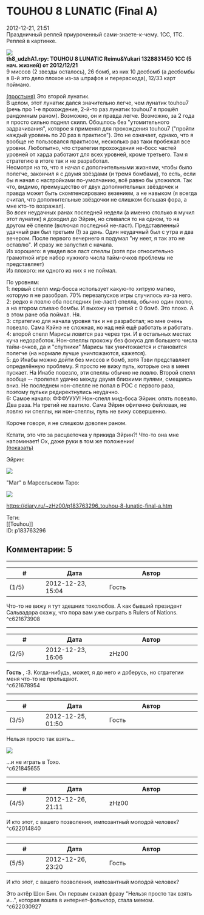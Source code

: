 TOUHOU 8 LUNATIC (Final A)
==========================

  
2012-12-21, 21:51  
 Праздничный реплей приуроченный сами-знаете-к-чему. 1CC, 1TC. Реплей в картинке.   
   
   [![](https://c.radikal.ru/c06/2201/29/de319f6219f9.jpg)](http://www.pixiv.net/member_illust.php?mode=medium&illust_id=31668220)     
  **th8\_udzhA1.rpy: TOUHOU 8 LUNATIC Reimu&Yukari 1328831450 1CC (5 нач. жизней) от 2012/12/21**    
 9 миссов (2 звезды осталось), 26 бомб, из них 10 десбомб (а десбомбы в 8-й это дело плохое из-за штрафов и перерасхода), 12/33 карт поймано.   
   
  [(простыня)](https://zHz00.diary.ru/p183763296.htm?index=2#linkmore183763296m2)    Это второй лунатик.   
 В целом, этот лунатик дался значительно легче, чем лунатик touhou7 (речь про 1-е прохождение, 2-й-то раз лунатик touhou7 я прошёл рандомным раном). Возможно, он и правда легче. Возможно, за 2 года я просто сильно поднял скилл. Обошлось без "утомительного задрачивания", которое я применял для прохождения touhou7 ("пройти каждый уровень по 20 раз в практисе"). Это не означает, однако, что я вообще не пользовался практисом, несколько раз таки пробежал все уровни. Любопытно, что стратегии прохождения не-босс частей уровней от харда работают для всех уровней, кроме третьего. Там я стратегию в итоге так и не разработал.   
 Несмотря на то, что я начал с дополнительными жизнями, чтобы было полегче, закончил я с двумя звёздами (и тремя бомбами), то есть, если бы я начал с настройками по-умолчанию, всё равно бы уложился. Так что, видимо, преимущество от двух дополнительных звёздочек и правда может быть скомпенсировано везением, а не навыком (я всегда считал, что дополнительные звёздочки не слишком большая фора, а мне кто-то возражал).   
 Во  *всех*  неудачных ранах последней недели (а именно столько я мучил этот лунатик) я доходил до Эйрин, но сливался то на одном, то на другом её спелле (включая последний не-ласт). Представленный удачный ран был третьим (!) за день. Один неудачный был с утра и два вечером. После первого вечернего я подумал "ну неет, я так это не оставлю". И сразу же запустил с начала.   
 Из хорошего: я увидел все ласт спеллы (хотя при относительно грамотной игре набор нужного числа тайм-очков проблемы не представляет)   
 Из плохого: ни одного из них я не поймал.   
   
 По уровням:   
 1: первый спелл мид-босса использует какую-то хитрую магию, которую я не разобрал. 70% перезапусков игры случилось из-за него.   
 2: редко я ловлю оба последних (не-ласт) спелла, обычно один ловлю, а на втором сливаю бомбы. И выхожу на третий с 0 бомб. Это плохо. А в этом ране оба поймал. Ня.   
 3: стратегию для начала уровня так и не разработал; но мне очень повезло. Сама Кэйнэ не сложная, но над ней ещё работать и работать.   
 4: второй спелл Марисы ловится раз через три. И в остальных местах куча недоработок. Нон-спеллы прохожу без фокуса для большего числа тайм-очков, да и "спутники" Марисы так уничтожается и становится полегче (на нормале лучше уничтожаются, кажется).   
 5: до Инабы можно дойти без миссов и бомб, хотя Тэви представляет определённую проблему. Я просто не вижу пуль, которые она в меня пускает. На Инабе повезло, эти спеллы обычно не ловлю. Второй спелл вообще -- пролетел удачно между двумя близкими пулями, смещаясь вниз. Не последнем нон-спелле не попал в POC с первого раза, поэтому пульки редиректнулись неудачно.   
 6: Самое начало: ФФФУУУУ! Нон-спелл мид-боса Эйрин: опять повезло. Два раза. На третий не хватило. Сама Эйрин офигенно фейловая, не ловлю ни спеллы, ни нон-спеллы, пуль не вижу совершенно.   
   
 Короче говоря, я не слишком доволен раном.   
   
 Кстати, это что за расцветочка у прикида Эйрин?! Что-то она мне напоминает! Ох, даже руки в том же положении!   
  [(показать)](https://zHz00.diary.ru/p183763296.htm?index=1#linkmore183763296m1)      
   
  Эйрин:   
   
  [![](https://d.radikal.ru/d02/2201/f9/7807b72e8664.jpg)](http://www.pixiv.net/member_illust.php?mode=medium&illust_id=30938095)    
   
 "Маг" в Марсельском Таро:   
   
 ![](https://d.radikal.ru/d38/2201/8f/ccda4d64a577.jpg)        
  
<https://diary.ru/~zHz00/p183763296_touhou-8-lunatic-final-a.htm>  
  
Теги:  
[[Touhou]]  
ID: p183763296  


Комментарии: 5
--------------

  


---



|         #         |              Дата              |                     Автор                     |           ID           |
| --- | --- | --- | --- |
| (1/5) | 2012-12-23, 15:04 | Гость | c621673908 |

  
 Что-то не вижу я тут здешних тохолюбов. А как бывший президент Сальвадора скажу, что пора вам уже сыграть в Rulers of Nations.   
 ^c621673908

---



|         #         |              Дата              |                     Автор                     |           ID           |
| --- | --- | --- | --- |
| (2/5) | 2012-12-23, 16:06 | zHz00 | c621678954 |

  
  **Гость**  , :3. Когда-нибудь, может, я до него и доберусь, но стратегии меня что-то не прельщают.   
 ^c621678954

---



|         #         |              Дата              |                     Автор                     |           ID           |
| --- | --- | --- | --- |
| (3/5) | 2012-12-25, 01:50 | Гость | c621845655 |

  
 Нельзя просто так взять...   
   
 ![](http://latimesherocomplex.files.wordpress.com/2011/04/sean-bean-in-lord-of-the-rings.jpg?w=309&h=450)   
   
 ...и не играть в Тохо.   
 ^c621845655

---



|         #         |              Дата              |                     Автор                     |           ID           |
| --- | --- | --- | --- |
| (4/5) | 2012-12-26, 21:11 | zHz00 | c622014840 |

  
 И кто этот, с вашего позволения, импозантный молодой человек?   
 ^c622014840

---



|         #         |              Дата              |                     Автор                     |           ID           |
| --- | --- | --- | --- |
| (5/5) | 2012-12-26, 23:20 | Гость | c622030927 |

  
  И кто этот, с вашего позволения, импозантный молодой человек?    
   
 Это актёр Шон Бин. Он первым сказал фразу "Нельзя просто так взять и...", которая вошла в интернет-фольклор, стала мемом.   
 ^c622030927
